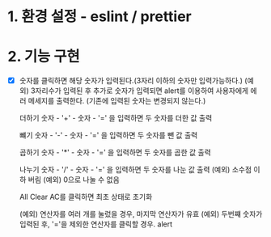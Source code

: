 # 1. 환경 설정 - eslint / prettier

# 2. 기능 구현
- [x] 숫자를 클릭하면 해당 숫자가 입력된다.(3자리 이하의 숫자만 입력가능하다.)
    (예외) 3자리수가 입력된 후 추가로 숫자가 입력되면 alert를 이용하여 사용자에게 에러 메세지를 출력한다. (기존에 입력된 숫자는 변경되지 않는다.)

    
    더하기
    숫자 - '+' - 숫자 - '=' 을 입력하면 두 숫자를 더한 값 출력

    뺴기
    숫자 - '-' - 숫자 - '=' 을 입력하면 두 숫자를 뺀 값 출력

    곱하기
    숫자 - '*'  - 숫자 - '=' 을 입력하면 두 숫자를 곱한 값 출력

    나누기
    숫자 - '/'  - 숫자 - '=' 을 입력하면 두 숫자를 나눈 값 출력
    (예외) 소수점 이하 버림
    (예외) 0으로 나눌 수 없음

    All Clear
    AC를 클릭하면 최초 상태로 초기화

    (예외) 연산자를 여러 개를 눌렀을 경우, 마지막 연산자가 유효
    (예외) 두번쨰 숫자가 입력된 후, '='을 제외한 연산자를 클릭할 경우. alert 
